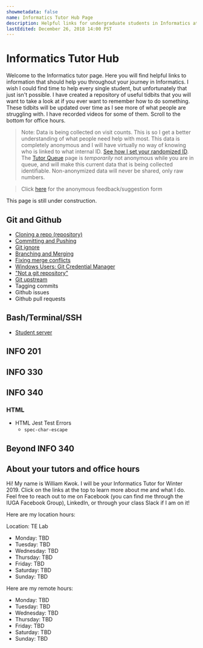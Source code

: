 ```yaml
---
showmetadata: false
name: Informatics Tutor Hub Page
description: Helpful links for undergraduate students in Informatics at the University of Washington Seattle.
lastEdited: December 26, 2018 14:00 PST
---
```


# Informatics Tutor Hub

Welcome to the Informatics tutor page. Here you will find helpful links to information that should help you throughout your journey in Informatics. I wish I could find time to help every single student, but unfortunately that just isn't possible. I have created a repository of useful tidbits that you will want to take a look at if you ever want to remember how to do something. These tidbits will be updated over time as I see more of what people are struggling with. I have recorded videos for some of them. Scroll to the bottom for office hours.

> Note: Data is being collected on visit counts. This is so I get a better understanding of what people need help with most. This data is completely anonymous and I will have virtually no way of knowing who is linked to what internal ID. [See how I set your randomized ID](https://github.com/kwokwilliam/personalwebsite/blob/master/src/index.js). The [Tutor Queue](/tutorq) page is _temporarily_ not anonymous while you are in queue, and will make this current data that is being collected identifiable. Non-anonymized data will never be shared, only raw numbers. 

> Click [here](https://docs.google.com/forms/d/e/1FAIpQLSf-SOhUADmlf8AUhBpkYWzPy8usyzQs6JNIbH3QAdrvnCclkA/viewform?usp=sf_link) for the anonymous feedback/suggestion form

This page is still under construction.

## Git and Github
* [Cloning a repo (repository)](/blog/cloningarepo)
* [Committing and Pushing](/blog/committingandpushing)
* [Git ignore](/blog/gitignore)
* [Branching and Merging](/blog/branchingandmerging)
* [Fixing merge conflicts](/blog/mergeconflicts)
* [Windows Users: Git Credential Manager](/blog/gitcredentialmanager)
* ["Not a git repository"](/blog/notagitrepo)
* [Git upstream](/blog/gitupstream)
* Tagging commits
* Github issues
* Github pull requests

## Bash/Terminal/SSH
* [Student server](/blog/studentserver)

## INFO 201

## INFO 330

## INFO 340

### HTML
* HTML Jest Test Errors
    * `spec-char-escape`

## Beyond INFO 340

## About your tutors and office hours

Hi! My name is William Kwok. I will be your Informatics Tutor for Winter 2019. Click on the links at the top to learn more about me and what I do. Feel free to reach out to me on Facebook (you can find me through the IUGA Facebook Group), LinkedIn, or through your class Slack if I am on it! 

Here are my location hours:

Location: TE Lab
* Monday: TBD
* Tuesday: TBD
* Wednesday: TBD
* Thursday: TBD
* Friday: TBD
* Saturday: TBD
* Sunday: TBD

Here are my remote hours:
* Monday: TBD
* Tuesday: TBD
* Wednesday: TBD
* Thursday: TBD
* Friday: TBD
* Saturday: TBD
* Sunday: TBD

